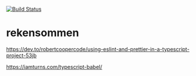 [![Build Status](https://travis-ci.org/ThomasAndrewMacLean/rekensommen.svg?branch=master)](https://travis-ci.org/ThomasAndrewMacLean/rekensommen)

# rekensommen

https://dev.to/robertcoopercode/using-eslint-and-prettier-in-a-typescript-project-53jb

https://iamturns.com/typescript-babel/

